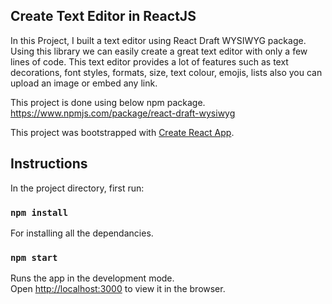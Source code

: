 ## Create Text Editor in ReactJS

In this Project, I built a text editor using React Draft WYSIWYG package. Using this library we can easily create a great text editor with only a few lines of code. This text editor provides a lot of features such as text decorations, font styles, formats, size, text colour,  emojis, lists also you can upload an image or embed any link.

This project is done using below npm package.
https://www.npmjs.com/package/react-draft-wysiwyg

This project was bootstrapped with [Create React App](https://github.com/facebook/create-react-app).

## Instructions

In the project directory, first run:

### `npm install`

For installing all the dependancies. 

### `npm start`

Runs the app in the development mode.<br />
Open [http://localhost:3000](http://localhost:3000) to view it in the browser.


